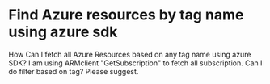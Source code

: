 
# Find Azure resources by tag name using azure sdk

How Can I fetch all Azure Resources based on any tag name using azure SDK?
I am using ARMclient "GetSubscription" to fetch all subscription. Can I do filter based on tag?
Please suggest.

        